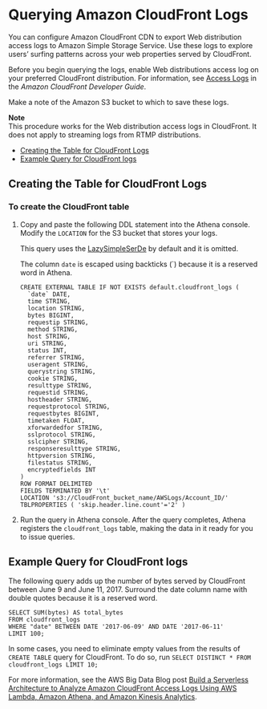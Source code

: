 # Querying Amazon CloudFront Logs<a name="cloudfront-logs"></a>

You can configure Amazon CloudFront CDN to export Web distribution access logs to Amazon Simple Storage Service\. Use these logs to explore users’ surfing patterns across your web properties served by CloudFront\.

Before you begin querying the logs, enable Web distributions access log on your preferred CloudFront distribution\. For information, see [Access Logs](http://docs.aws.amazon.com/AmazonCloudFront/latest/DeveloperGuide/AccessLogs.html) in the *Amazon CloudFront Developer Guide*\.

Make a note of the Amazon S3 bucket to which to save these logs\.

**Note**  
This procedure works for the Web distribution access logs in CloudFront\. It does not apply to streaming logs from RTMP distributions\.
+  [Creating the Table for CloudFront Logs](#create-cloudfront-table) 
+  [Example Query for CloudFront logs](#query-examples-cloudfront-logs) 

## Creating the Table for CloudFront Logs<a name="create-cloudfront-table"></a>

### To create the CloudFront table<a name="to-create-the-cf-table"></a>

1. Copy and paste the following DDL statement into the Athena console\. Modify the `LOCATION` for the S3 bucket that stores your logs\.

   This query uses the [LazySimpleSerDe](lazy-simple-serde.md) by default and it is omitted\. 

   The column `date` is escaped using backticks \(`\) because it is a reserved word in Athena\.

   ```
   CREATE EXTERNAL TABLE IF NOT EXISTS default.cloudfront_logs (
     `date` DATE,
     time STRING,
     location STRING,
     bytes BIGINT,
     requestip STRING,
     method STRING,
     host STRING,
     uri STRING,
     status INT,
     referrer STRING,
     useragent STRING,
     querystring STRING,
     cookie STRING,
     resulttype STRING,
     requestid STRING,
     hostheader STRING,
     requestprotocol STRING,
     requestbytes BIGINT,
     timetaken FLOAT,
     xforwardedfor STRING,
     sslprotocol STRING,
     sslcipher STRING,
     responseresulttype STRING,
     httpversion STRING,
     filestatus STRING,
     encryptedfields INT
   )
   ROW FORMAT DELIMITED 
   FIELDS TERMINATED BY '\t'
   LOCATION 's3://CloudFront_bucket_name/AWSLogs/Account_ID/'
   TBLPROPERTIES ( 'skip.header.line.count'='2' )
   ```

1. Run the query in Athena console\. After the query completes, Athena registers the `cloudfront_logs` table, making the data in it ready for you to issue queries\.

## Example Query for CloudFront logs<a name="query-examples-cloudfront-logs"></a>

The following query adds up the number of bytes served by CloudFront between June 9 and June 11, 2017\. Surround the date column name with double quotes because it is a reserved word\.

```
SELECT SUM(bytes) AS total_bytes
FROM cloudfront_logs
WHERE "date" BETWEEN DATE '2017-06-09' AND DATE '2017-06-11'
LIMIT 100;
```

In some cases, you need to eliminate empty values from the results of `CREATE TABLE` query for CloudFront\. To do so, run `SELECT DISTINCT * FROM cloudfront_logs LIMIT 10;` 

For more information, see the AWS Big Data Blog post [Build a Serverless Architecture to Analyze Amazon CloudFront Access Logs Using AWS Lambda, Amazon Athena, and Amazon Kinesis Analytics](http://aws.amazon.com/blogs/big-data/build-a-serverless-architecture-to-analyze-amazon-cloudfront-access-logs-using-aws-lambda-amazon-athena-and-amazon-kinesis-analytics/)\.